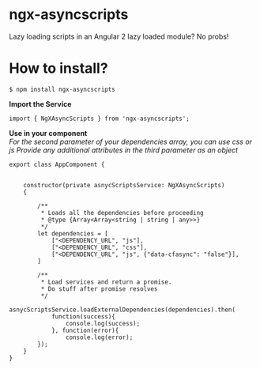 # ngx-asyncscripts
Lazy loading scripts in an Angular 2 lazy loaded module? No probs!  


# How to install?  

`$ npm install ngx-asyncscripts`   

**Import the Service**   

```
import { NgXAsyncScripts } from 'ngx-asyncscripts';
```    

**Use in your component**  
*For the second parameter of your dependencies array, you can use css or js*
*Provide any additional attributes in the third parameter as an object*

```
export class AppComponent {


	constructor(private asnycScriptsService: NgXAsyncScripts)
	{

		/**
		 * Loads all the dependencies before proceeding
		 * @type {Array<Array<string | string | any>>}
		 */
		let dependencies = [
			["<DEPENDENCY_URL", "js"],
			["<DEPENDENCY_URL", "css"],
			["<DEPENDENCY_URL", "js", {"data-cfasync": "false"}],
		]

		/**
		 * Load services and return a promise.
		 * Do stuff after promise resolves
		 */
		asnycScriptsService.loadExternalDependencies(dependencies).then(
			function(success){
				console.log(success);
			}, function(error){
				console.log(error);
		});
	}
}
```    
